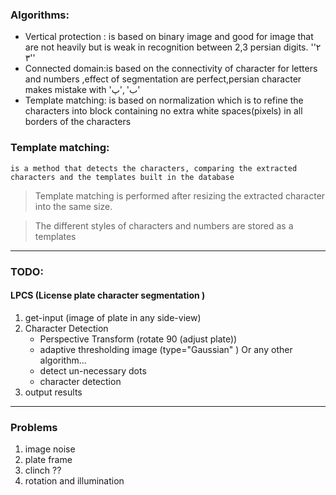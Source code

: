 ### Algorithms:
- Vertical protection : is based on binary image and good for image that are not heavily but is weak in recognition between 2,3 persian digits. '٢' '٣'
- Connected domain:is based on the connectivity of character for letters and numbers ,effect of segmentation are perfect,persian character makes mistake with 'ب' ,'پ' 
- Template matching: is based on normalization which is to refine the characters into  block containing no extra white spaces(pixels) in all borders of the characters
### Template matching: 
`is a method that detects the characters, comparing the extracted characters and the templates built in the database`
> Template matching is performed after resizing the extracted character into the same size.

> The different styles of characters and numbers are stored as a templates

---
### TODO:
#### LPCS (License plate character segmentation )
1. get-input (image of plate in any side-view)
2. Character Detection
   - Perspective Transform (rotate 90 (adjust plate))
   - adaptive thresholding image (type="Gaussian" ) Or any other algorithm...
   - detect un-necessary dots
   - character detection
3. output results

---
### Problems
 1. image noise 
 2. plate frame 
 3. clinch ??
 4. rotation and illumination